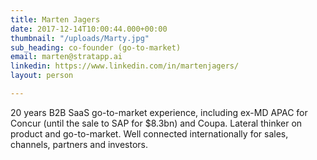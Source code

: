 ```yaml
---
title: Marten Jagers
date: 2017-12-14T10:00:44.000+00:00
thumbnail: "/uploads/Marty.jpg"
sub_heading: co-founder (go-to-market)
email: marten@stratapp.ai
linkedin: https://www.linkedin.com/in/martenjagers/
layout: person

---
```

20 years B2B SaaS go-to-market experience, including ex-MD APAC for Concur (until the sale to SAP for $8.3bn) and Coupa. Lateral thinker on product and go-to-market.  Well connected internationally for sales, channels, partners and investors.